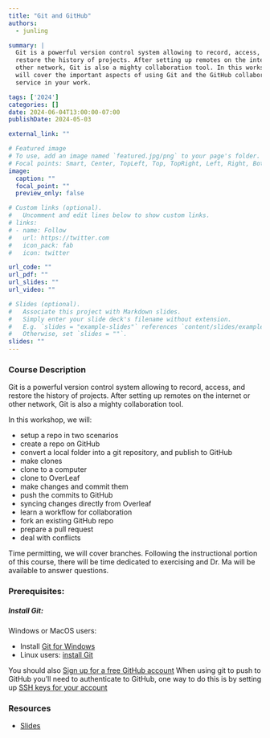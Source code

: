 ```yaml
---
title: "Git and GitHub"
authors: 
  - junling

summary: |
  Git is a powerful version control system allowing to record, access, and
  restore the history of projects. After setting up remotes on the internet or
  other network, Git is also a mighty collaboration tool. In this workshop we
  will cover the important aspects of using Git and the GitHub collaborations
  service in your work.

tags: ['2024']
categories: []
date: 2024-06-04T13:00:00-07:00
publishDate: 2024-05-03

external_link: ""

# Featured image
# To use, add an image named `featured.jpg/png` to your page's folder.
# Focal points: Smart, Center, TopLeft, Top, TopRight, Left, Right, BottomLeft, Bottom, BottomRight.
image:
  caption: ""
  focal_point: ""
  preview_only: false

# Custom links (optional).
#   Uncomment and edit lines below to show custom links.
# links:
# - name: Follow
#   url: https://twitter.com
#   icon_pack: fab
#   icon: twitter

url_code: ""
url_pdf: ""
url_slides: ""
url_video: ""

# Slides (optional).
#   Associate this project with Markdown slides.
#   Simply enter your slide deck's filename without extension.
#   E.g. `slides = "example-slides"` references `content/slides/example-slides.md`.
#   Otherwise, set `slides = ""`.
slides: ""
---
```

### Course Description
Git is a powerful version control system allowing to record, access, and restore
the history of projects. After setting up remotes on the internet or other
network, Git is also a mighty collaboration tool.

In this workshop, we will:
  * setup a repo in two scenarios
  * create a repo on GitHub
  * convert a local folder into a git repository, and publish to GitHub 
  * make clones
  * clone to a computer
  * clone to OverLeaf
  * make changes and commit them
  * push the commits to GitHub
  * syncing changes directly from Overleaf
  * learn a workflow for collaboration
  * fork an existing GitHub repo
  * prepare a pull request
  * deal with conflicts

Time permitting, we will cover branches.  Following the instructional portion of
this course, there will be time dedicated to exercising and Dr. Ma will be
available to answer questions.

### Prerequisites:
##### Install Git:
Windows or MacOS users: 
  * Install [Git for Windows](https://desktop.github.com/)
  * Linux users: [install
    Git](https://github.com/shiftkey/desktop?tab=readme-ov-file#installation-via-package-manager)

You should also [Sign up for a free GitHub account](https://github.com/)
When using git to push to GitHub you’ll need to authenticate to GitHub, one way
to do this is by setting up [SSH keys for your account](https://docs.github.com/en/github/authenticating-to-github/connecting-to-github-with-ssh)

### Resources
  * [Slides](https://docs.google.com/presentation/d/1Hw78_EM1xLZ1L0ihl7ju_pryHzRyi1ErNyYGG3J-o3w/edit#slide=id.g2e1e561b3ed_0_114)

